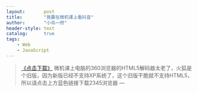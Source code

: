 ```yaml
---
layout:       post
title:        "我要在微机课上看抖音"
author:       "小鸟一然"
header-style: text
catalog:      true
tags:
    - Web
    - JavaScript
---
```


> [《点击下载》](https://dl.2345.cc/2345explorer/2345Explorer_Setup_V10.30.exe)
微机课上电脑的360浏览器的HTML5解码器太老了，火狐是个旧版，因为新版已经不支持XP系统了，这个旧版干脆就不支持HTML5，所以请点击上方蓝色链接下载2345浏览器
> — 
